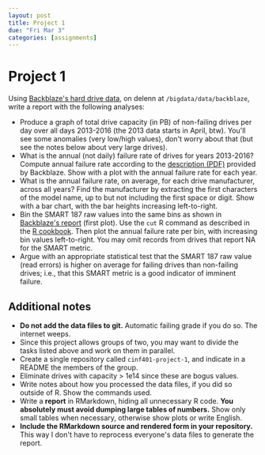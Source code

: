 ```yaml
---
layout: post
title: Project 1
due: "Fri Mar 3"
categories: [assignments]
---
```


# Project 1

Using [Backblaze's hard drive data](https://www.backblaze.com/hard-drive-test-data.html), on delenn at `/bigdata/data/backblaze`, write a report with the following analyses:

- Produce a graph of total drive capacity (in PB) of non-failing drives per day over all days 2013-2016 (the 2013 data starts in April, btw). You'll see some anomalies (very low/high values), don't worry about that (but see the notes below about very large drives).
- What is the annual (not daily) failure rate of drives for years 2013-2016? Compute annual failure rate according to the [description (PDF)](/pdf/computing_failure_rates.pdf) provided by Backblaze. Show with a plot with the annual failure rate for each year.
- What is the annual failure rate, on average, for each drive manufacturer, across all years? Find the manufacturer by extracting the first characters of the model name, up to but not including the first space or digit. Show with a bar chart, with the bar heights increasing left-to-right.
- Bin the SMART 187 raw values into the same bins as shown in [Backblaze's report](https://www.backblaze.com/blog/hard-drive-smart-stats/) (first plot). Use the `cut` R command as described in the [R cookbook](/cookbook/r.html#tocAnchor-1-9). Then plot the annual failure rate per bin, with increasing bin values left-to-right. You may omit records from drives that report NA for the SMART metric.
- Argue with an appropriate statistical test that the SMART 187 raw value (read errors) is higher on average for failing drives than non-failing drives; i.e., that this SMART metric is a good indicator of imminent failure.

## Additional notes

- **Do not add the data files to git.** Automatic failing grade if you do so. The internet weeps.
- Since this project allows groups of two, you may want to divide the tasks listed above and work on them in parallel.
- Create a single repository called `cinf401-project-1`, and indicate in a README the members of the group.
- Eliminate drives with capacity > 1e14 since these are bogus values.
- Write notes about how you processed the data files, if you did so outside of R. Show the commands used.
- Write a **report** in RMarkdown, hiding all unnecessary R code. **You absolutely must avoid dumping large tables of numbers.** Show only small tables when necessary, otherwise show plots or write English.
- **Include the RMarkdown source and rendered form in your repository.** This way I don't have to reprocess everyone's data files to generate the report.

